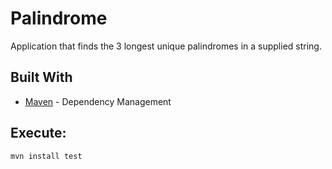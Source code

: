 # Palindrome
Application that finds the 3 longest unique palindromes in a supplied string.

## Built With

* [Maven](https://maven.apache.org/) - Dependency Management

## Execute:
```
mvn install test
```
